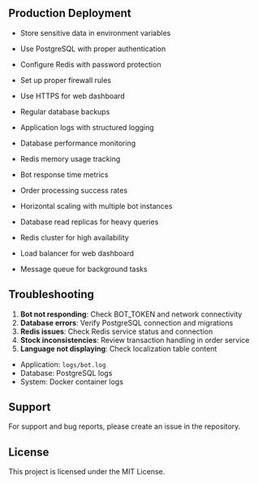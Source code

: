 
## Production Deployment


- Store sensitive data in environment variables
- Use PostgreSQL with proper authentication
- Configure Redis with password protection
- Set up proper firewall rules
- Use HTTPS for web dashboard
- Regular database backups


- Application logs with structured logging
- Database performance monitoring
- Redis memory usage tracking
- Bot response time metrics
- Order processing success rates


- Horizontal scaling with multiple bot instances
- Database read replicas for heavy queries
- Redis cluster for high availability
- Load balancer for web dashboard
- Message queue for background tasks

## Troubleshooting


1. **Bot not responding**: Check BOT_TOKEN and network connectivity
2. **Database errors**: Verify PostgreSQL connection and migrations
3. **Redis issues**: Check Redis service status and connection
4. **Stock inconsistencies**: Review transaction handling in order service
5. **Language not displaying**: Check localization table content


- Application: `logs/bot.log`
- Database: PostgreSQL logs
- System: Docker container logs

## Support

For support and bug reports, please create an issue in the repository.

## License

This project is licensed under the MIT License.






